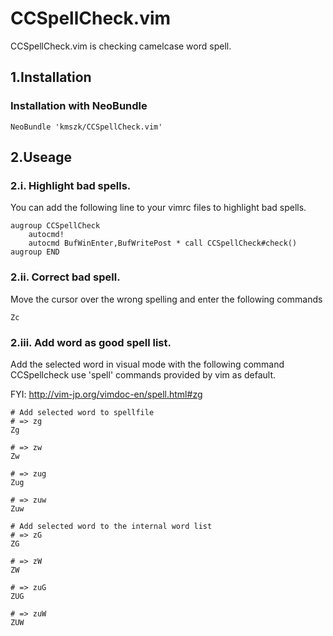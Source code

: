 # CCSpellCheck.vim
CCSpellCheck.vim is checking camelcase word spell.

## 1.Installation
### Installation with NeoBundle
```
NeoBundle 'kmszk/CCSpellCheck.vim'
```

## 2.Useage
### 2.i. Highlight bad spells.
You can add the following line to your vimrc files to highlight bad spells.

```
augroup CCSpellCheck
	autocmd!
	autocmd BufWinEnter,BufWritePost * call CCSpellCheck#check()
augroup END
```

### 2.ii. Correct bad spell.
Move the cursor over the wrong spelling and enter the following commands

```
Zc
```

### 2.iii. Add word as good spell list.
Add the selected word in visual mode with the following command
CCSpellcheck use 'spell' commands provided by vim as default.

FYI:
http://vim-jp.org/vimdoc-en/spell.html#zg

```
# Add selected word to spellfile
# => zg
Zg

# => zw
Zw

# => zug
Zug

# => zuw
Zuw

# Add selected word to the internal word list
# => zG
ZG

# => zW
ZW

# => zuG
ZUG

# => zuW
ZUW
```

